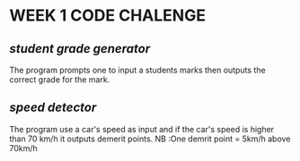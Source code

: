 # **WEEK 1 CODE CHALENGE**
## *student grade generator*
The program prompts one to input a students marks then outputs the correct grade for the mark.
## *speed detector*
The program use a car's speed as input and if the car's speed is higher than 70 km/h it outputs demerit points.
NB :One demrit point = 5km/h above 70km/h